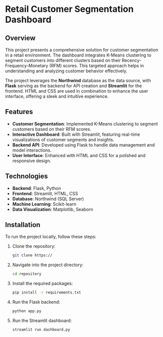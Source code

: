 # Retail Customer Segmentation Dashboard

## Overview

This project presents a comprehensive solution for customer segmentation in a retail environment. The dashboard integrates K-Means clustering to segment customers into different clusters based on their Recency-Frequency-Monetary (RFM) scores. This targeted approach helps in understanding and analyzing customer behavior effectively.

The project leverages the **Northwind** database as the data source, with **Flask** serving as the backend for API creation and **Streamlit** for the frontend. HTML and CSS are used in combination to enhance the user interface, offering a sleek and intuitive experience.

## Features

- **Customer Segmentation**: Implemented K-Means clustering to segment customers based on their RFM scores.
- **Interactive Dashboard**: Built with Streamlit, featuring real-time visualizations of customer segments and insights.
- **Backend API**: Developed using Flask to handle data management and model interactions.
- **User Interface**: Enhanced with HTML and CSS for a polished and responsive design.

## Technologies

- **Backend**: Flask, Python
- **Frontend**: Streamlit, HTML, CSS
- **Database**: Northwind (SQL Server)
- **Machine Learning**: Scikit-learn
- **Data Visualization**: Matplotlib, Seaborn

## Installation

To run the project locally, follow these steps:

1. Clone the repository:
   ```bash
   git clone https://
2. Navigate into the project directory:
   ```bash
   cd repository
3. Install the required packages:
   ```bash
   pip install -r requirements.txt
4. Run the Flask backend:
   ```bash
   python app.py
5. Run the Streamlit dashboard:
   ```bash
   streamlit run dashboard.py